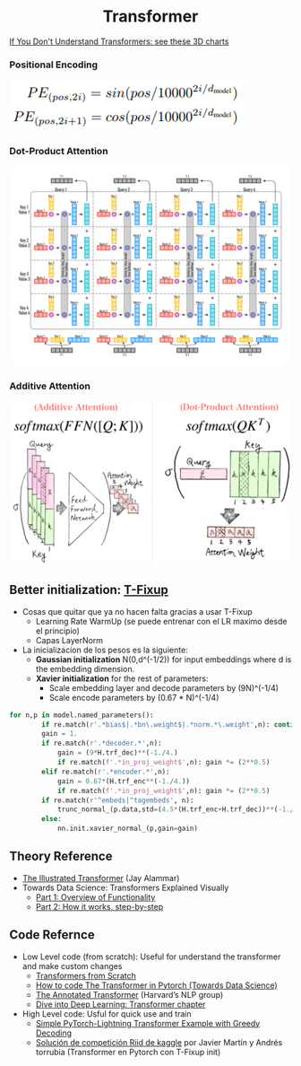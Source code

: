 <h1 align="center">Transformer</h1>

[If You Don't Understand Transformers: see these 3D charts](https://www.kaggle.com/c/jigsaw-toxic-severity-rating/discussion/286655)

### Positional Encoding
![](img/pos-enc.png)

### Dot-Product Attention
![](img/Attention.png)

### Additive Attention
![](img/additive_attention.png)

## Better initialization: [T-Fixup](http://www.cs.toronto.edu/~mvolkovs/ICML2020_tfixup.pdf)

- Cosas que quitar que ya no hacen falta gracias a usar T-Fixup
  - Learning Rate WarmUp (se puede entrenar con el LR maximo desde el principio)
  - Capas LayerNorm
- La inicializacíon de los pesos es la siguiente:
  - **Gaussian initialization** N(0,d^(-1/2)) for input embeddings where d is the embedding dimension.
  - **Xavier initialization** for the rest of parameters:
    - Scale embedding layer and decode parameters by (9N)^(-1/4)
    - Scale encode parameters by (0.67 * N)^(-1/4)
    
```python
for n,p in model.named_parameters():
        if re.match(r'.*bias$|.*bn\.weight$|.*norm.*\.weight',n): continue
        gain = 1.
        if re.match(r'.*decoder.*',n): 
            gain = (9*H.trf_dec)**(-1./4.)
            if re.match(f'.*in_proj_weight$',n): gain *= (2**0.5)
        elif re.match(r'.*encoder.*',n): 
            gain = 0.67*(H.trf_enc**(-1./4.))
            if re.match(f'.*in_proj_weight$',n): gain *= (2**0.5)
        if re.match(r'^embeds|^tagembeds', n): 
            trunc_normal_(p.data,std=(4.5*(H.trf_enc+H.trf_dec))**(-1./4.)*H.trf_dim**(-0.5))
        else:                                  
            nn.init.xavier_normal_(p,gain=gain)
```

## Theory Reference

- [The Illustrated Transformer](http://jalammar.github.io/illustrated-transformer/) (Jay Alammar)
- Towards Data Science: Transformers Explained Visually
  - [Part 1: Overview of Functionality](https://towardsdatascience.com/transformers-explained-visually-part-1-overview-of-functionality-95a6dd460452)
  - [Part 2: How it works, step-by-step](https://towardsdatascience.com/transformers-explained-visually-part-2-how-it-works-step-by-step-b49fa4a64f34)


## Code Refernce

- Low Level code (from scratch): Useful for understand the transformer and make custom changes
  - [Transformers from Scratch](http://peterbloem.nl/blog/transformers)
  - [How to code The Transformer in Pytorch (Towards Data Science)](https://towardsdatascience.com/how-to-code-the-transformer-in-pytorch-24db27c8f9ec)
  - [The Annotated Transformer](http://nlp.seas.harvard.edu/2018/04/03/attention.html) (Harvard’s NLP group)
  - [Dive into Deep Learning: Transformer chapter](https://d2l.ai/chapter_attention-mechanisms/transformer.html)
- High Level code: Usful for quick use and train
  - [Simple PyTorch-Lightning Transformer Example with Greedy Decoding](https://colab.research.google.com/drive/1swXWW5sOLW8zSZBaQBYcGQkQ_Bje_bmI)
  - [Solución de competición Riid de kaggle](https://github.com/jamarju/riiid-acp-pub/blob/main/02_train.ipynb) por Javier Martín y Andrés torrubia (Transformer en Pytorch con T-Fixup init)
